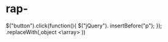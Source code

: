 rap-
====
$("button").click(function(){
  $("<span>jQuery</span>").
    insertBefore("p");
});
.replaceWith(,object <\array> ))
